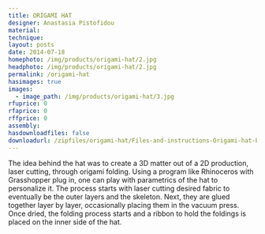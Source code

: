 ```yaml
---
title: ORIGAMI HAT
designer: Anastasia Pistofidou
material: 
technique: 
layout: posts
date: 2014-07-18
homephoto: /img/products/origami-hat/2.jpg
headphoto: /img/products/origami-hat/2.jpg
permalink: /origami-hat
hasimages: true
images:  
  - image_path: /img/products/origami-hat/3.jpg
rfuprice: 0
rfaprice: 0
rffprice: 0
assembly: 
hasdownloadfiles: false
downloadurl: /zipfiles/origami-hat/Files-and-instructions-Origami-hat-by-Anastasia-pistofidou-3dm.zip
---
```


The idea behind the hat was to create a 3D matter out of a 2D production, laser cutting, through origami folding. Using a program like Rhinoceros with Grasshopper plug in, one can play with parametrics of the hat to personalize it. The process starts with laser cutting desired fabric to eventually be the outer layers and the skeleton. Next, they are glued together layer by layer, occasionally placing them in the vacuum press. Once dried, the folding process starts and a ribbon to hold the foldings is placed on the inner side of the hat.